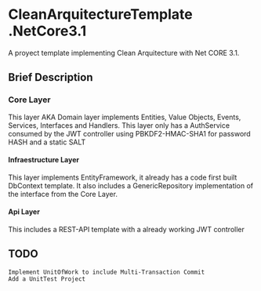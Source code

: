 # CleanArquitectureTemplate .NetCore3.1
 A proyect template implementing Clean Arquitecture with Net CORE 3.1.

## Brief Description

### Core Layer
 This layer AKA Domain layer implements Entities, Value Objects, Events, Services, Interfaces and Handlers.
 This layer only has a AuthService consumed by the JWT controller using PBKDF2-HMAC-SHA1 for password HASH and a static SALT
 
 
 
#### Infraestructure Layer
 This layer implements EntityFramework, it already has a code first built DbContext template.
 It also includes a GenericRepository implementation of the interface from the Core Layer.



#### Api Layer
 This includes a REST-API template with a already working JWT controller
 
 
 ## TODO
 ```
Implement UnitOfWork to include Multi-Transaction Commit
Add a UnitTest Project
```
 
 
